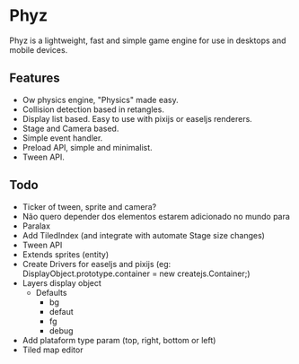 # Phyz

Phyz is a lightweight, fast and simple game engine for use in desktops and mobile devices.

## Features
- Ow physics engine, "Physics" made easy.
- Collision detection based in retangles.
- Display list based. Easy to use with pixijs or easeljs renderers.
- Stage and Camera based.
- Simple event handler.
- Preload API, simple and minimalist.
- Tween API.

## Todo
- Ticker of tween, sprite and camera?
- Não quero depender dos elementos estarem adicionado no mundo para
- Paralax
- Add TiledIndex (and integrate with automate Stage size changes)
- Tween API
- Extends sprites (entity)
- Create Drivers for easeljs and pixijs (eg: DisplayObject.prototype.container = new createjs.Container;)
- Layers display object
    - Defaults
        - bg
        - defaut
        - fg
        - debug
- Add plataform type param (top, right, bottom or left)
- Tiled map editor